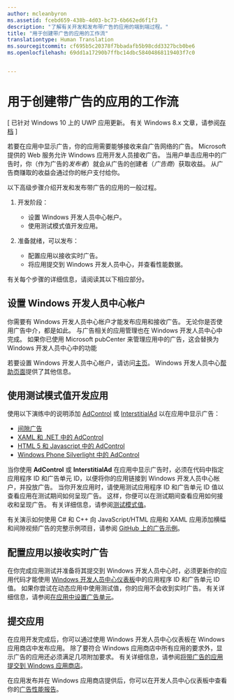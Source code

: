 ```yaml
---
author: mcleanbyron
ms.assetid: fcebd659-438b-4d03-bc73-6b662ed6f1f3
description: "了解有关开发和发布带广告的应用的端到端过程。"
title: "用于创建带广告的应用的工作流"
translationtype: Human Translation
ms.sourcegitcommit: cf695b5c20378f7bbadafb5b98cdd3327bcb0be6
ms.openlocfilehash: 69dd1a17290b7ffbc14dbc58404868119403f7c0


---
```


# 用于创建带广告的应用的工作流


\[ 已针对 Windows 10 上的 UWP 应用更新。 有关 Windows 8.x 文章，请参阅[存档](http://go.microsoft.com/fwlink/p/?linkid=619132) \]

若要在应用中显示广告，你的应用需要能够接收来自广告网络的广告。 Microsoft 提供的 Web 服务允许 Windows 应用开发人员接收广告。 当用户单击应用中的广告时，你（作为广告的*发布者*）就会从广告的创建者（*广告商*）获取收益。 从广告商赚取的收益会通过你的帐户支付给你。

以下高级步骤介绍开发和发布带广告的应用的一般过程。

1.  开发阶段：

    * 设置 Windows 开发人员中心帐户。
    * 使用测试模式值开发应用。

2.  准备就绪，可以发布：

    * 配置应用以接收实时广告。
    * 将应用提交到 Windows 开发人员中心，并查看性能数据。

有关每个步骤的详细信息，请阅读其以下相应部分。

## 设置 Windows 开发人员中心帐户

你需要有 Windows 开发人员中心帐户才能发布应用和接收广告。 无论你是否使用广告中介，都是如此。 与广告相关的应用管理也在 Windows 开发人员中心中完成。 如果你已使用 Microsoft pubCenter 来管理应用中的广告，这会替换为 Windows 开发人员中心中的功能

若要设置 Windows 开发人员中心帐户，请访问[主页](https://dev.windows.com/windows-apps)。 Windows 开发人员中心[帮助页面](https://dev.windows.com/develop)提供了其他信息。

## 使用测试模式值开发应用

使用以下演练中的说明添加 [AdControl](https://msdn.microsoft.com/library/windows/apps/microsoft.advertising.winrt.ui.adcontrol.aspx) 或 [InterstitialAd](https://msdn.microsoft.com/library/windows/apps/microsoft.advertising.winrt.ui.interstitialad.aspx) 以在应用中显示广告：

-   [间隙广告](interstitial-ads.md)
-   [XAML 和 .NET 中的 AdControl](adcontrol-in-xaml-and--net.md)
-   [HTML 5 和 Javascript 中的 AdControl](adcontrol-in-html-5-and-javascript.md)
-   [Windows Phone Silverlight 中的 AdControl](adcontrol-in-windows-phone-silverlight.md)

当你使用 **AdControl** 或 **InterstitialAd** 在应用中显示广告时，必须在代码中指定应用程序 ID 和广告单元 ID，以便将你的应用链接到 Windows 开发人员中心帐户，并投放广告。 当你开发应用时，请使用测试应用程序 ID 和广告单元 ID 值以查看应用在测试期间如何呈现广告。 这样，你便可以在测试期间查看应用如何接收和呈现广告。 有关详细信息，请参阅[测试模式值](test-mode-values.md)。

有关演示如何使用 C# 和 C++ 向 JavaScript/HTML 应用和 XAML 应用添加横幅和间隙视频广告的完整示例项目，请参阅 [GitHub 上的广告示例](http://aka.ms/githubads)。

## 配置应用以接收实时广告

在你完成应用测试并准备将其提交到 Windows 开发人员中心时，必须更新你的应用代码才能使用 [Windows 开发人员中心仪表板](https://msdn.microsoft.com/library/windows/apps/mt170658.aspx)中的应用程序 ID 和广告单元 ID 值。 如果你尝试在动态应用中使用测试值，你的应用不会收到实时广告。 有关详细信息，请参阅[在应用中设置广告单元](set-up-ad-units-in-your-app.md)。

## 提交应用

在应用开发完成后，你可以通过使用 Windows 开发人员中心仪表板在 Windows 应用商店中发布应用。 除了要符合 Windows 应用商店中所有应用的要求外，显示广告的应用还必须满足几项附加要求。 有关详细信息，请参阅[将带广告的应用提交到 Windows 应用商店](submit-an-app-with-ads-to-the-windows-store.md)。

在应用发布并在 Windows 应用商店提供后，你可以在开发人员中心仪表板中查看你的[广告性能报告](../publish/advertising-performance-report.md)。

 

 



<!--HONumber=Jun16_HO4-->



